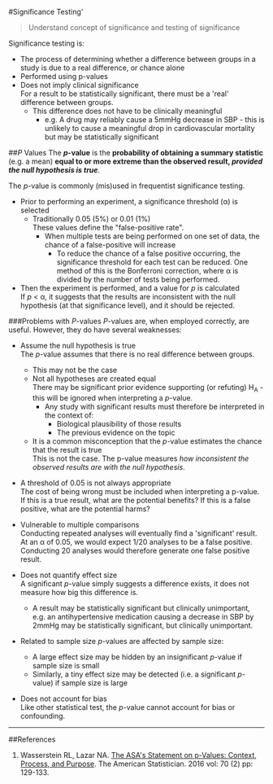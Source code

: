 #Significance Testing'
> Understand concept of significance and testing of significance

Significance testing is:
* The process of determining whether a difference between groups in a study is due to a real difference, or chance alone
* Performed using p-values
* Does not imply clinical significance  
For a result to be statistically significant, there must be a 'real' difference between groups.
    * This difference does not have to be clinically meaningful  
        *  e.g. A drug may reliably cause a 5mmHg decrease in SBP - this is unlikely to cause a meaningful drop in cardiovascular mortality but may be statistically significant

##*P* Values
The ***p*-value** is the **probability of obtaining a summary statistic** (e.g. a mean) **equal to or more extreme than the observed result, *provided the null hypothesis is true***.

The *p*-value is commonly (mis)used in frequentist significance testing.
* Prior to performing an experiment, a significance threshold (α) is selected
    * Traditionally 0.05 (5%) or 0.01 (1%)  
    These values define the "false-positive rate".
        * When multiple tests are being performed on one set of data, the chance of a false-positive will increase
            * To reduce the chance of a false positive occurring, the significance threshold for each test can be reduced. One method of this is the Bonferroni correction, where α is divided by the number of tests being performed.
* Then the experiment is performed, and a value for *p* is calculated  
If *p* < α, it suggests that the results are inconsistent with the null hypothesis (at that significance level), and it should be rejected. 

###Problems with *P*-values
*P*-values are, when employed correctly, are useful. However, they do have several weaknesses:
* Assume the null hypothesis is true  
The *p*-value assumes that there is no real difference between groups.
    * This may not be the case
    * Not all hypotheses are created equal  
    There may be significant prior evidence supporting (or refuting) H<sub>A</sub> - this will be ignored when interpreting a *p*-value.
        * Any study with significant results must therefore be interpreted in the context of:
            * Biological plausibility of those results
            * The previous evidence on the topic
    * It is a common misconception that the *p*-value estimates the chance that the result is true  
    This is not the case. The p-value measures *how inconsistent the observed results are with the null hypothesis*.
            
            
* A threshold of 0.05 is not always appropriate  
The cost of being wrong must be included when interpreting a p-value. If this is a true result, what are the potential benefits? If this is a false positive, what are the potential harms?


* Vulnerable to multiple comparisons  
Conducting repeated analyses will eventually find a 'significant' result. At an α of 0.05, we would expect 1/20 analyses to be a false positive. Conducting 20 analyses would therefore generate one false positive result. 


* Does not quantify effect size  
A significant *p*-value simply suggests a difference exists, it does not measure how big this difference is.
    * A result may be statistically significant but clinically unimportant, e.g. an antihypertensive medication causing a decrease in SBP by 2mmHg may be statistically significant, but clinically unimportant.


* Related to sample size
*p*-values are affected by sample size:
    * A large effect size may be hidden by an insignificant *p*-value if sample size is small
    * Similarly, a tiny effect size may be detected (i.e. a significant *p*-value) if sample size is large


* Does not account for bias  
Like other statistical test, the *p*-value cannot account for bias or confounding.

---

##References
1. Wasserstein RL, Lazar NA. [The ASA's Statement on p-Values: Context, Process, and Purpose](http://www.tandfonline.com/doi/full/10.1080/00031305.2016.1154108). The American Statistician. 2016 vol: 70 (2) pp: 129-133.
    